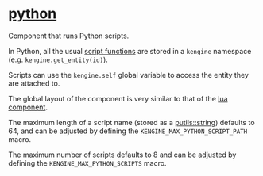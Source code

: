 # [python](python.hpp)

Component that runs Python scripts.

In Python, all the usual [script functions](../helpers/script_language_helper.md) are stored in a `kengine` namespace (e.g. `kengine.get_entity(id)`).

Scripts can use the `kengine.self` global variable to access the entity they are attached to.

The global layout of the component is very similar to that of the [lua component](lua.md).

The maximum length of a script name (stored as a [putils::string](https://github.com/phisko/putils/blob/master/putils/string.md)) defaults to 64, and can be adjusted by defining the `KENGINE_MAX_PYTHON_SCRIPT_PATH` macro.

The maximum number of scripts defaults to 8 and can be adjusted by defining the `KENGINE_MAX_PYTHON_SCRIPTS` macro.